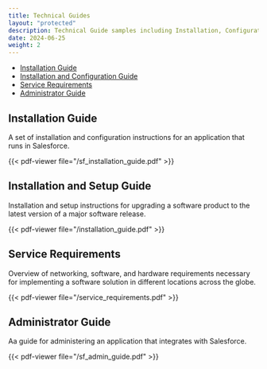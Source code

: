 ```yaml
---
title: Technical Guides
layout: "protected"
description: Technical Guide samples including Installation, Configuration, Administrator guides, and Service Requirements.
date: 2024-06-25
weight: 2
---
```


- [Installation Guide](#installation-guide)
- [Installation and Configuration Guide](#installation-and-configuration-guide)
- [Service Requirements](#service-requirements)
- [Administrator Guide](#administrator-guide)



## Installation Guide
A set of installation and configuration instructions for an application that runs in Salesforce.  

{{< pdf-viewer file="/sf_installation_guide.pdf" >}}

## Installation and Setup Guide
Installation and setup instructions for upgrading a software product to the latest version of a major software release.  

{{< pdf-viewer file="/installation_guide.pdf" >}}

## Service Requirements
Overview of networking, software, and hardware requirements necessary for implementing a software solution in different locations across the globe.

{{< pdf-viewer file="/service_requirements.pdf" >}}


## Administrator Guide
Aa guide for administering an application that integrates with Salesforce.  

{{< pdf-viewer file="/sf_admin_guide.pdf" >}}


